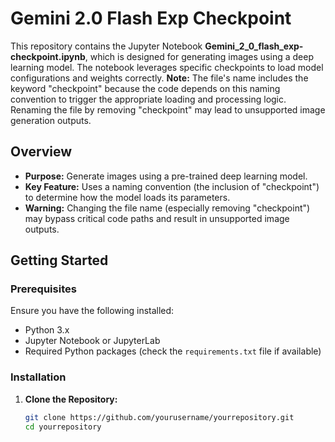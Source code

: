 # Gemini 2.0 Flash Exp Checkpoint

This repository contains the Jupyter Notebook **Gemini_2_0_flash_exp-checkpoint.ipynb**, which is designed for generating images using a deep learning model. The notebook leverages specific checkpoints to load model configurations and weights correctly. **Note:** The file's name includes the keyword "checkpoint" because the code depends on this naming convention to trigger the appropriate loading and processing logic. Renaming the file by removing "checkpoint" may lead to unsupported image generation outputs.

## Overview

- **Purpose:** Generate images using a pre-trained deep learning model.
- **Key Feature:** Uses a naming convention (the inclusion of "checkpoint") to determine how the model loads its parameters.
- **Warning:** Changing the file name (especially removing "checkpoint") may bypass critical code paths and result in unsupported image outputs.

## Getting Started

### Prerequisites

Ensure you have the following installed:
- Python 3.x
- Jupyter Notebook or JupyterLab
- Required Python packages (check the `requirements.txt` file if available)

### Installation

1. **Clone the Repository:**

   ```bash
   git clone https://github.com/yourusername/yourrepository.git
   cd yourrepository
